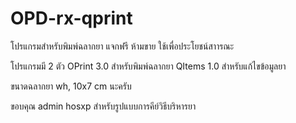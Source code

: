 # OPD-rx-qprint
โปรแกรมสำหรับพิมพ์ฉลากยา แจกฟรี ห้ามขาย ใช้เพื่อประโยชน์สาารณะ

โปรแกรมมี 2 ตัว
OPrint 3.0 สำหรับพิมพ์ฉลากยา
QItems 1.0 สำหรับแก้ไขข้อมูลยา

ขนาดฉลากยา wh, 10x7 cm นะครับ

ขอบคุณ admin hosxp สำหรับรูปแบบการคีย์วิธีบริหารยา
